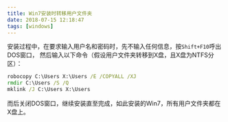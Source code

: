 ```yaml
---
title: Win7安装时转移用户文件夹
date: 2018-07-15 12:18:47
tags: [windows]
---
```


安装过程中，在要求输入用户名和密码时，先不输入任何信息，按`Shift+F10`呼出DOS窗口，
然后输入以下命令（假设用户文件夹转移到X盘，且X盘为NTFS分区）：

```bat
robocopy C:\Users X:\Users /E /COPYALL /XJ
rmdir C:\Users /S /Q
mklink /J C:\Users X:\Users
```

而后关闭DOS窗口，继续安装直至完成，如此安装的Win7，所有用户文件夹都在X盘上。
